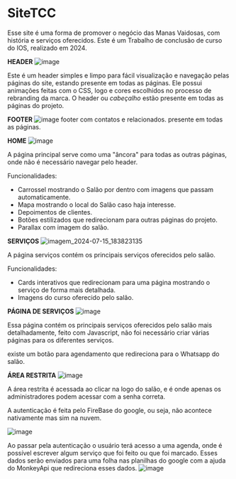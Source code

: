# SiteTCC
Esse site é uma forma de promover o negócio das Manas Vaidosas, com história e serviços oferecidos.
Este é um Trabalho de conclusão de curso do IOS, realizado em 2024.

**HEADER**
![image](https://github.com/user-attachments/assets/fd890e5a-c782-492f-b70f-aec54da8da57)

Este é um header simples e limpo para fácil visualização e navegação pelas páginas do site, estando presente em todas as páginas.
Ele possui animações feitas com o CSS, logo e cores escolhidos no processo de rebranding da marca.
O header ou *cabeçalho* estão presente em todas as páginas do projeto.

**FOOTER**
![image](https://github.com/user-attachments/assets/c2ea33e3-3559-4a82-a6ab-45c284b73277)
footer com contatos e relacionados.
presente em todas as páginas.

**HOME**
![image](https://github.com/user-attachments/assets/54d41d87-11b1-47f6-a2f3-4f74d0d45f6c)

A página principal serve como uma "âncora" para todas as outras páginas, onde não é necessário navegar pelo header.

Funcionalidades:
  - Carrossel mostrando o Salão por dentro com imagens que passam automaticamente.
  - Mapa mostrando o local do Salão caso haja interesse.
  - Depoimentos de clientes.
  - Botões estilizados que redirecionam para outras páginas do projeto.
  - Parallax com imagem do salão.

**SERVIÇOS**
![imagem_2024-07-15_183823135](https://github.com/user-attachments/assets/4b444e9e-ca11-45a0-bca3-52ef239dcb81)

A página serviços contém os principais serviços oferecidos pelo salão.

Funcionalidades:
  - Cards interativos que redirecionam para uma página mostrando o serviço de forma mais detalhada.
  - Imagens do curso oferecido pelo salão.

**PÁGINA DE SERVIÇOS**
![image](https://github.com/user-attachments/assets/7674baa8-52cc-443e-ab1e-36d8dd6d7942)

Essa página contém os principais serviços oferecidos pelo salão mais detalhadamente, feito com Javascript, não foi necessário criar várias páginas para os diferentes serviços.

existe um botão para agendamento que redireciona para o Whatsapp do salão.

**ÁREA RESTRITA**
![image](https://github.com/user-attachments/assets/57cb0cd6-c434-4faf-9d3d-c8479a19cb1c)

A área restrita é acessada ao clicar na logo do salão, e é onde apenas os administradores podem acessar com a senha correta.

A autenticação é feita pelo FireBase do google, ou seja, não acontece nativamente mas sim na nuvem.

![image](https://github.com/user-attachments/assets/17926428-3963-4cef-b294-615b9dd82976)

Ao passar pela autenticação o usuário terá acesso a uma agenda, onde é possível escrever algum serviço que foi feito ou que foi marcado.
Esses dados serão enviados para uma folha nas planilhas do google com a ajuda do MonkeyApi que redireciona esses dados.
![image](https://github.com/user-attachments/assets/6f503b98-37a4-4ced-b97b-d33c4653f0ad)


